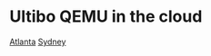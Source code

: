 Ultibo QEMU in the cloud
========================

[Atlanta](45.70.200.166/status/about)
[Sydney](104.156.232.107/status/about)
